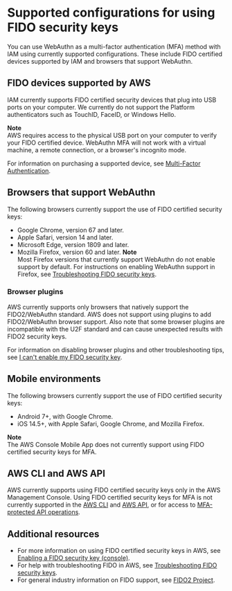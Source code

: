 # Supported configurations for using FIDO security keys<a name="id_credentials_mfa_fido_supported_configurations"></a>

You can use WebAuthn as a multi\-factor authentication \(MFA\) method with IAM using currently supported configurations\. These include FIDO certified devices supported by IAM and browsers that support WebAuthn\.

## FIDO devices supported by AWS<a name="id_credentials_mfa_fido_supported_devices"></a>

IAM currently supports FIDO certified security devices that plug into USB ports on your computer\. We currently do not support the Platform authenticators such as TouchID, FaceID, or Windows Hello\.

**Note**  
AWS requires access to the physical USB port on your computer to verify your FIDO certified device\. WebAuthn MFA will not work with a virtual machine, a remote connection, or a browser's incognito mode\.

For information on purchasing a supported device, see [Multi\-Factor Authentication](http://aws.amazon.com/iam/details/mfa/)\.

## Browsers that support WebAuthn<a name="id_credentials_mfa_fido_browsers"></a>

The following browsers currently support the use of FIDO certified security keys:
+ Google Chrome, version 67 and later\.
+ Apple Safari, version 14 and later\.
+ Microsoft Edge, version 1809 and later\.
+ Mozilla Firefox, version 60 and later\.
**Note**  
Most Firefox versions that currently support WebAuthn do not enable support by default\. For instructions on enabling WebAuthn support in Firefox, see [Troubleshooting FIDO security keys](troubleshoot_mfa-fido.md)\.

### Browser plugins<a name="id_credentials_mfa_fido_plugins"></a>

AWS currently supports only browsers that natively support the FIDO2/WebAuthn standard\. AWS does not support using plugins to add FIDO2/WebAuthn browser support\. Also note that some browser plugins are incompatible with the U2F standard and can cause unexpected results with FIDO2 security keys\. 

For information on disabling browser plugins and other troubleshooting tips, see [I can't enable my FIDO security key](troubleshoot_mfa-fido.md#troubleshoot_mfa-fido-cant-enable)\. 

## Mobile environments<a name="id_credentials_mfa_fido_mobile_environments"></a>

The following browsers currently support the use of FIDO certified security keys: 
+ Android 7\+, with Google Chrome\.
+ iOS 14\.5\+, with Apple Safari, Google Chrome, and Mozilla Firefox\.

**Note**  
The AWS Console Mobile App does not currently support using FIDO certified security keys for MFA\.

## AWS CLI and AWS API<a name="id_credentials_mfa_fido_cliapi"></a>

AWS currently supports using FIDO certified security keys only in the AWS Management Console\. Using FIDO certified security keys for MFA is not currently supported in the [AWS CLI](https://docs.aws.amazon.com/cli/latest/userguide/) and [AWS API](https://aws.amazon.com/tools/), or for access to [MFA\-protected API operations](id_credentials_mfa_configure-api-require.md)\.

## Additional resources<a name="id_credentials_mfa_fido_additional_resources"></a>
+ For more information on using FIDO certified security keys in AWS, see [Enabling a FIDO security key \(console\)](id_credentials_mfa_enable_fido.md)\.
+ For help with troubleshooting FIDO in AWS, see [Troubleshooting FIDO security keys](troubleshoot_mfa-fido.md)\.
+ For general industry information on FIDO support, see [FIDO2 Project](https://en.wikipedia.org/wiki/FIDO2_Project)\. 
